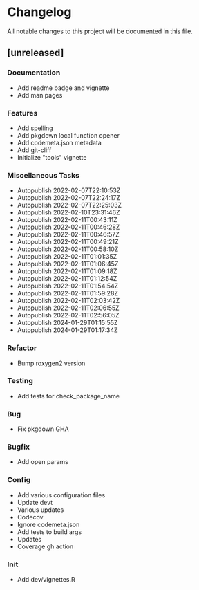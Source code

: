 # Changelog
All notable changes to this project will be documented in this file.

## [unreleased]

### Documentation

- Add readme badge and vignette
- Add man pages

### Features

- Add spelling
- Add pkgdown local function opener
- Add codemeta.json metadata
- Add git-cliff
- Initialize "tools" vignette

### Miscellaneous Tasks

- Autopublish 2022-02-07T22:10:53Z
- Autopublish 2022-02-07T22:24:17Z
- Autopublish 2022-02-07T22:25:03Z
- Autopublish 2022-02-10T23:31:46Z
- Autopublish 2022-02-11T00:43:11Z
- Autopublish 2022-02-11T00:46:28Z
- Autopublish 2022-02-11T00:46:57Z
- Autopublish 2022-02-11T00:49:21Z
- Autopublish 2022-02-11T00:58:10Z
- Autopublish 2022-02-11T01:01:35Z
- Autopublish 2022-02-11T01:06:45Z
- Autopublish 2022-02-11T01:09:18Z
- Autopublish 2022-02-11T01:12:54Z
- Autopublish 2022-02-11T01:54:54Z
- Autopublish 2022-02-11T01:59:28Z
- Autopublish 2022-02-11T02:03:42Z
- Autopublish 2022-02-11T02:06:55Z
- Autopublish 2022-02-11T02:56:05Z
- Autopublish 2024-01-29T01:15:55Z
- Autopublish 2024-01-29T01:17:34Z

### Refactor

- Bump roxygen2 version

### Testing

- Add tests for check_package_name

### Bug

- Fix pkgdown GHA

### Bugfix

- Add open params

### Config

- Add various configuration files
- Update devt
- Various updates
- Codecov
- Ignore codemeta.json
- Add tests to build args
- Updates
- Coverage gh action

### Init

- Add dev/vignettes.R

<!-- generated by git-cliff -->

